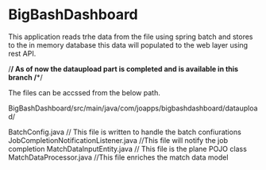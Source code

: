 # BigBashDashboard
This application reads trhe data from the file using spring batch and stores to the in memory database
this data will populated to the web layer using rest API.

/******************************************************************/
As of now the dataupload part is completed and is available in this branch
/*******************************************************************/

The files can be accssed from the below path.

BigBashDashboard/src/main/java/com/joapps/bigbashdashboard/dataupload/

BatchConfig.java   // This file is written to handle the batch confiurations
JobCompletionNotificationListener.java   //This file will notify the job completion
MatchDataInputEntity.java  // This file is the plane POJO class 
MatchDataProcessor.java  //This file enriches the match data model
